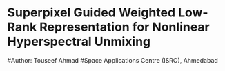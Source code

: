 # Superpixel Guided Weighted Low-Rank Representation for Nonlinear Hyperspectral Unmixing
#Author: Touseef Ahmad
#Space Applications Centre (ISRO), Ahmedabad
